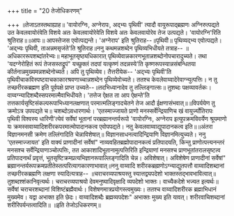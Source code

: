 +++
title = "20 तेजोधिकरणम्"

+++
॥तेजाऽतस्तथाह्याह॥ 'वायोरग्निः, अग्नेरापः, अद्भ्यः पृथिवी' त्यादौ वायुरूपाद्ब्रह्मणः अग्निरुत्पद्यते उत केवलवायोरंवेति विशये अतः केवलवायोरेवेति विशये अतः केवलवायोरेव तेज उत्पद्यते। 'वायोरग्नि'रिति श्रुतिराह॥॥आपः॥ आपस्तेजस एवोत्पद्यन्ते। 'अग्नेराप' इति श्रुतिराह--॥पृथिवी॥ पृथिव्यद्भ्य एवोत्पद्यते। 'अद्भ्यः पृथिवी, ताअन्नमसृजंते'ति श्रुतिराह॥ननु कथमन्नशब्देन पृथिव्यभिधीयते तत्राह-- ॥अधिकाररूपशब्दांतरेभ्यः॥ महाभूतसृष्ठ्यधिकारात् पृथिव्येवान्नकारणभूतान्नशब्दोनोपचारादुच्यते। तथा 'यदग्नेरोहितं रूपं तेजसस्तद्रूपं" यच्छुक्लं तदपां यत्कृष्णं तदन्नस्ये'ति कृष्णरूपस्यान्नसंबन्धितया कीर्तनान्नमुख्यमन्नशब्देनोच्यते। अपि तु पृथिव्येव। तैत्तरीयेक-- 'अद्भ्यः पृथिवी'ति पृथिवीचाकविस्पष्टवाचकाकारश्रवणाच्चान्नशब्देन पृथिव्येवोच्यते। ततश्च केवलेवाय्वादेरेवाग्न्युत्पत्तिः। न तु तच्छरीरकब्रह्मण इति पूर्वपक्षे प्राप्त उच्यते--॥तदभिध्यानादेव तु तल्लिङ्गात्सः॥ तुशब्दः पक्षव्यावर्तकः। वाय्वग्न्यादिशब्दैस्सपरमात्मैवाभिधीयते। 'तत्तेज ऐक्षत ता आप ऐक्षन्ते'ति तत्तकार्यसृष्टिसंकल्परूपाभिध्यानलक्षणात् परमात्मलिङ्गादचेतने तेज आदौ ईक्षणासंभवात्॥॥विपर्ययेण तु क्रमोऽत्र उपपद्यते च॥ चशब्दोऽवधारणार्थः। 'एतस्माज्जायते प्राणो मनस्सर्वेन्द्रियाणिच खं वायुर्ज्योतिरापः पृथिवी विश्वस्य धारिणी'त्येवं सर्वेषां भूतानां परब्रह्मानन्तर्यरूपो 'वायोरग्निः, अग्नेराप इत्युपक्रमविवर्येण श्रूयमाणो यः क्रमस्सवाय्वादिशरीरकपरमात्मोपादानकत्व एवोपपद्यते। नतु केवलवाय्वाद्युपादानकत्व इति॥॥अंतरा विज्ञानमनसी क्रमेण तल्लिंगादिति चेन्नाविशेषात्॥ विज्ञानसाधनत्वादिन्द्रियाणि विज्ञानमित्युच्यते। ननु 'एतस्माज्जायत' इति वाक्यं प्राणादीनां सर्वेषां" नाव्यवहितब्रह्मोपादानकत्वं प्रतिपादयति, किन्तु प्राणोत्पत्त्यनन्तरं मनसश्च सर्वेन्द्रियाणाञ्चोत्पत्तिः, तत आकाशादिभूतानामुत्पत्तिरिति इन्द्रियाणां मनसश्च प्राणभूतांतरालसृष्टत्व प्रतिपादनार्थं प्रवृत्तं, भूतसृष्टिक्रमप्रत्यभिज्ञानरूपाल्लिङ्गादिति चेन्न। अविशेषात्। अविशेषेण प्राणादीनां सर्वेषां" ब्रह्मानन्तर्यरूपक्रमप्रतीतेस्तत्परित्यागकारणाभावात्॥ननु वाय्वादि शरीरकब्रह्मणोऽग्न्याद्युतपत्तौ वाय्वादिशब्दानां तच्छरीरकब्रह्मणि लक्षणा स्यादित्यत्राह-- ॥चराचरव्यपाश्रयस्तु स्यात्तद्व्यपदेशो भाक्तस्तद्भावभावित्वात्॥ तुशब्दश्शंकानिवृत्यर्थः। चराचरव्यपाश्रयो देवमनुष्यादिवृक्षादि व्यपदेशो भाक्तः। वाच्यैकदेशे भज्यत इत्यर्थः॥ सर्वेषां चराचरशब्दानां विशिष्टंब्रह्मैवार्थः। विशेषणमात्रप्रयोगस्त्वमुख्यः। ततश्च वाय्वादिशरीरक ब्रह्माभिधानं मुख्यमेव। यद्वा अभाक्त इति छेदः। वाय्वादिशब्दैः ब्रह्मव्यपदेशः" अभाक्तः मुख्य इति यावत्। शरीरवाचिशब्दानां शरीरिपर्यन्तत्वादिति॥ ॥इति तेजोऽधिकरणम्॥